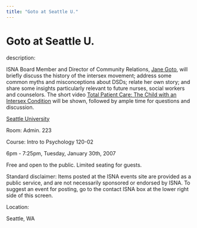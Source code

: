 ```yaml
---
title: "Goto at Seattle U."
---
```


# Goto at Seattle U.

  
description:  
  


ISNA Board Member and Director of Community Relations, [Jane Goto][1], will briefly discuss the history of the intersex movement; address some common myths and misconceptions about DSDs; relate her own story; and share some insights particularly relevant to future nurses, social workers and counselors. The short video [Total Patient Care: The Child with an Intersex Condition][2] will be shown, followed by ample time for questions and discussion.

  
  


[Seattle University][3]  
  
Room: Admin. 223  
  
Course: Intro to Psychology 120-02  
  
6pm - 7:25pm, Tuesday, January 30th, 2007  
  
Free and open to the public. Limited seating for guests.

  
  


Standard disclaimer: Items posted at the ISNA events site are provided as a public service, and are not necessarily sponsored or endorsed by ISNA. To suggest an event for posting, go to the contact ISNA box at the lower right side of this screen.

  


  


  
Location:  
  
Seattle, WA

 [1]: /about/goto
 [2]: /videos/total_patient_care
 [3]: http://www.seattleu.edu/